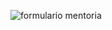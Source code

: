 ![formulario mentoria](https://github.com/RobertoLuizJr/Desafio-criando-formul-rios/assets/162919964/5bfd8802-1616-41ea-81d1-624bbda85ee6)
